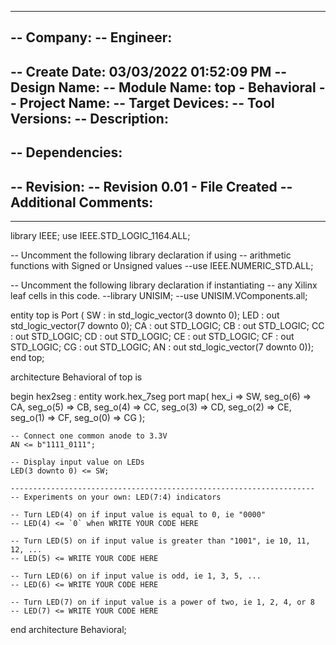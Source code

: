 ----------------------------------------------------------------------------------
-- Company: 
-- Engineer: 
-- 
-- Create Date: 03/03/2022 01:52:09 PM
-- Design Name: 
-- Module Name: top - Behavioral
-- Project Name: 
-- Target Devices: 
-- Tool Versions: 
-- Description: 
-- 
-- Dependencies: 
-- 
-- Revision:
-- Revision 0.01 - File Created
-- Additional Comments:
-- 
----------------------------------------------------------------------------------


library IEEE;
use IEEE.STD_LOGIC_1164.ALL;

-- Uncomment the following library declaration if using
-- arithmetic functions with Signed or Unsigned values
--use IEEE.NUMERIC_STD.ALL;

-- Uncomment the following library declaration if instantiating
-- any Xilinx leaf cells in this code.
--library UNISIM;
--use UNISIM.VComponents.all;

entity top is
    Port ( SW : in std_logic_vector(3 downto 0);
           LED : out std_logic_vector(7 downto 0);
           CA : out STD_LOGIC;
           CB : out STD_LOGIC;
           CC : out STD_LOGIC;
           CD : out STD_LOGIC;
           CE : out STD_LOGIC;
           CF : out STD_LOGIC;
           CG : out STD_LOGIC;
           AN : out std_logic_vector(7 downto 0));
end top;

architecture Behavioral of top is

begin
 hex2seg : entity work.hex_7seg
        port map(
            hex_i    => SW,
            seg_o(6) => CA,
            seg_o(5) => CB,
            seg_o(4) => CC,
            seg_o(3) => CD,
            seg_o(2) => CE,
            seg_o(1) => CF,
            seg_o(0) => CG
        );

    -- Connect one common anode to 3.3V
    AN <= b"1111_0111";

    -- Display input value on LEDs
    LED(3 downto 0) <= SW;

    --------------------------------------------------------------------
    -- Experiments on your own: LED(7:4) indicators

    -- Turn LED(4) on if input value is equal to 0, ie "0000"
    -- LED(4) <= `0` when WRITE YOUR CODE HERE

    -- Turn LED(5) on if input value is greater than "1001", ie 10, 11, 12, ...
    -- LED(5) <= WRITE YOUR CODE HERE

    -- Turn LED(6) on if input value is odd, ie 1, 3, 5, ...
    -- LED(6) <= WRITE YOUR CODE HERE

    -- Turn LED(7) on if input value is a power of two, ie 1, 2, 4, or 8
    -- LED(7) <= WRITE YOUR CODE HERE



end architecture Behavioral;
